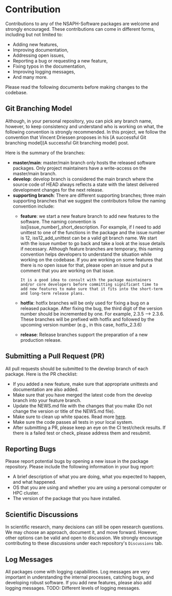 # Contribution

Contributions to any of the NSAPH-Software packages are welcome and strongly encouraged.  These contributions can come in different forms, including but not limited to:

- Adding new features,
- Improving documentation, 
- Addressing open issues, 
- Reporting a bug or requesting a new feature,
- Fixing typos in the documentation, 
- Improving logging messages,
- And many more.

Please read the following documents before making changes to the codebase.

## Git Branching Model

Although, in your personal repository, you can pick any branch name, however, to keep consistency and understand who is working on what, the following convention is strongly recommended. In this project, we follow the convention that Vincent Driessen proposes in his [A successful Git branching model](A successful Git branching model) post.

Here is the summary of the branches:

- **master/main**: master/main branch only hosts the released software packages. Only project maintainers have a write-access on the master/main branch.  
- **develop**: develop branch is considered the main branch where the source code of HEAD always reflects a state with the latest delivered development changes for the next release.   
- **supporting branch**: There are different supporting branches; three main supporting branches that we suggest the contributors follow the naming convention include:   
  - **feature**: we start a new feature branch to add new features to the software. The naming convention is iss[issue_number]_short_description. For example, if I need to add unittest to one of the functions in the package and the issue number is 12, iss12_add_unittest can be a valid git branch name. We start with the issue number to go back and take a look at the issue details if necessary. Although feature branches are temporary, this naming convention helps developers to understand the situation while working on the codebase. If you are working on some features that there is no open issue for that, please open an issue and put a comment that you are working on that issue.    

    ```{note} 
    It is a good idea to consult with the package maintainers and/or core developers before committing significant time to add new features to make sure that it fits into the short-term and long-term release plans. 
    ```
  - **hotfix**: hotfix branches will be only used for fixing a bug on a released package. After fixing the bug, the third digit of the version number should be incremented by one. For example, 2.3.5 –> 2.3.6. These branches will be prefixed with hotfix and followed by the upcoming version number (e.g., in this case, hotfix_2.3.6)    
  - **release**: Release branches support the preparation of a new production release.    


## Submitting a Pull Request (PR)

All pull requests should be submitted to the develop branch of each package. Here is the PR checklist:

- If you added a new feature, make sure that appropriate unittests and documentation are also added.
- Make sure that you have merged the latest code from the develop branch into your feature branch. 
- Update the NEWS.md file with the changes that you make (Do not change the version or title of the NEWS.md file).
- Make sure to clean up white spaces. Read more [here](https://softwareengineering.stackexchange.com/questions/121555/why-is-trailing-whitespace-a-big-deal).
- Make sure the code passes all tests in your local system.
- After submitting a PR, please keep an eye on the CI test/check results. If there is a failed test or check, please address them and resubmit.  


## Reporting Bugs

Please report potential bugs by opening a new issue in the package repository. Please include the following information in your bug report:

- A brief description of what you are doing, what you expected to happen, and what happened.
- OS that you are using and whether you are using a personal computer or HPC cluster.
- The version of the package that you have installed.

## Scientific Discussions

In scientific research, many decisions can still be open research questions. We may choose an approach, document it, and move forward. However, other options can be valid and open to discussion. We strongly encourage contributing to these discussions under each repository's `Discussions` tab.

## Log Messages

All packages come with logging capabilities. Log messages are very important in understanding the internal processes, catching bugs, and developing robust software. If you add new features, please also add logging messages. TODO: Different levels of logging messages.

